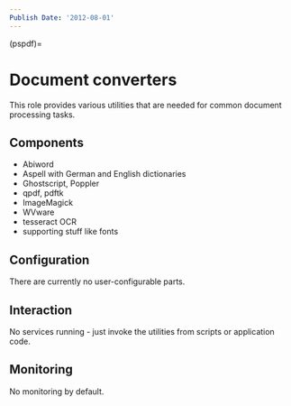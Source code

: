 ```yaml
---
Publish Date: '2012-08-01'
---
```


(pspdf)=

# Document converters

This role provides various utilities that are needed for common document
processing tasks.

## Components

- Abiword
- Aspell with German and English dictionaries
- Ghostscript, Poppler
- qpdf, pdftk
- ImageMagick
- WVware
- tesseract OCR
- supporting stuff like fonts

## Configuration

There are currently no user-configurable parts.

## Interaction

No services running - just invoke the utilities from scripts or application
code.

## Monitoring

No monitoring by default.
